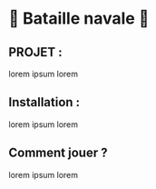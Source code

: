 # 🚢 Bataille navale 🚢

## PROJET :
lorem 
ipsum
lorem

## Installation :
lorem 
ipsum
lorem

## Comment jouer ?

lorem 
ipsum
lorem
